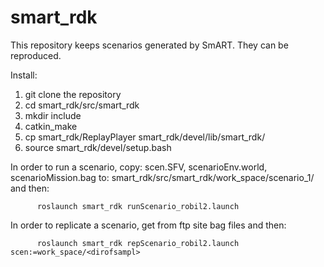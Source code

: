 # smart_rdk
This repository keeps scenarios generated by SmART. They can be reproduced.

Install:

1. git clone the repository
2. cd smart_rdk/src/smart_rdk
3. mkdir include
4. catkin_make
5. cp smart_rdk/ReplayPlayer smart_rdk/devel/lib/smart_rdk/
6. source smart_rdk/devel/setup.bash


In order to run a scenario, copy:
     scen.SFV, scenarioEnv.world,  scenarioMission.bag to:
             smart_rdk/src/smart_rdk/work_space/scenario_1/ and then:

          roslaunch smart_rdk runScenario_robil2.launch
                        
In order to replicate a scenario, get from ftp site bag files and then:

          roslaunch smart_rdk repScenario_robil2.launch scen:=work_space/<dirofsampl>


